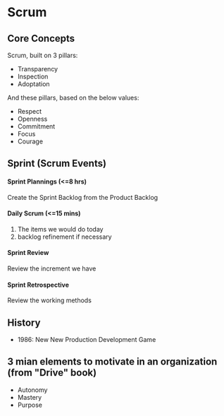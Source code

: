 # Scrum

## Core Concepts

Scrum, built on 3 pillars:
  - Transparency
  - Inspection
  - Adoptation

And these pillars, based on the below values:
  - Respect
  - Openness
  - Commitment
  - Focus
  - Courage
  
## Sprint (Scrum Events)

#### Sprint Plannings (<=8 hrs)
Create the Sprint Backlog from the Product Backlog

#### Daily Scrum (<=15 mins)
1. The items we would do today
2. backlog refinement if necessary

#### Sprint Review
Review the increment we have

#### Sprint Retrospective
Review the working methods



## History
- 1986: New New Production Development Game



## 3 mian elements to motivate in an organization (from "Drive" book)
- Autonomy
- Mastery
- Purpose
